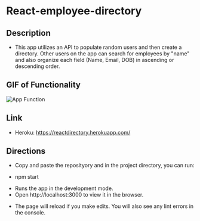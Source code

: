 # React-employee-directory

## Description
* This app utilizes an API to populate random users and then create a directory. Other users on the app can search for employees by "name" and also organize each field (Name, Email, DOB) in ascending or descending order.

## GIF of Functionality
![App Function](https://github.com/Jupton2020/React-employee-directory/blob/master/public/React-App.gif)
## Link
* Heroku: https://reactdirectory.herokuapp.com/

## Directions
* Copy and paste the reposityory and in the project directory, you can run:

* npm start
- Runs the app in the development mode.
- Open http://localhost:3000 to view it in the browser.

* The page will reload if you make edits. You will also see any lint errors in the console.
